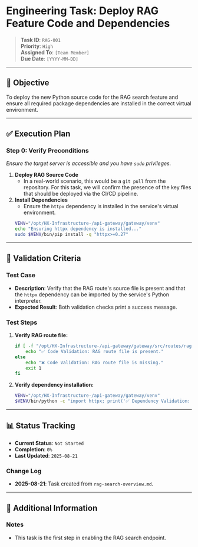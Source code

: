 # Engineering Task: Deploy RAG Feature Code and Dependencies

> **Task ID**: `RAG-001`  
> **Priority**: `High`  
> **Assigned To**: `[Team Member]`  
> **Due Date**: `[YYYY-MM-DD]`

---

## 🎯 Objective
To deploy the new Python source code for the RAG search feature and ensure all required package dependencies are installed in the correct virtual environment.

---

## ✅ Execution Plan

### Step 0: Verify Preconditions
*Ensure the target server is accessible and you have `sudo` privileges.*

1.  **Deploy RAG Source Code**
    - In a real-world scenario, this would be a `git pull` from the repository. For this task, we will confirm the presence of the key files that should be deployed via the CI/CD pipeline.
2.  **Install Dependencies**
    - Ensure the `httpx` dependency is installed in the service's virtual environment.
    ```bash
    VENV="/opt/HX-Infrastructure-/api-gateway/gateway/venv"
    echo "Ensuring httpx dependency is installed..."
    sudo $VENV/bin/pip install -q "httpx>=0.27"
    ```

---

## 🧪 Validation Criteria

### Test Case
- **Description**: Verify that the RAG route's source file is present and that the `httpx` dependency can be imported by the service's Python interpreter.
- **Expected Result**: Both validation checks print a success message.

### Test Steps
1.  **Verify RAG route file:**
    ```bash
    if [ -f "/opt/HX-Infrastructure-/api-gateway/gateway/src/routes/rag.py" ]; then
        echo "✅ Code Validation: RAG route file is present."
    else
        echo "❌ Code Validation: RAG route file is missing."
        exit 1
    fi
    ```
2.  **Verify dependency installation:**
    ```bash
    VENV="/opt/HX-Infrastructure-/api-gateway/gateway/venv"
    $VENV/bin/python -c "import httpx; print('✅ Dependency Validation: httpx is installed.')"
    ```

---

## 📊 Status Tracking

- **Current Status**: `Not Started`
- **Completion**: `0%`
- **Last Updated**: `2025-08-21`

### Change Log
- **2025-08-21**: Task created from `rag-search-overview.md`.

---

## 📎 Additional Information

### Notes
- This task is the first step in enabling the RAG search endpoint.
